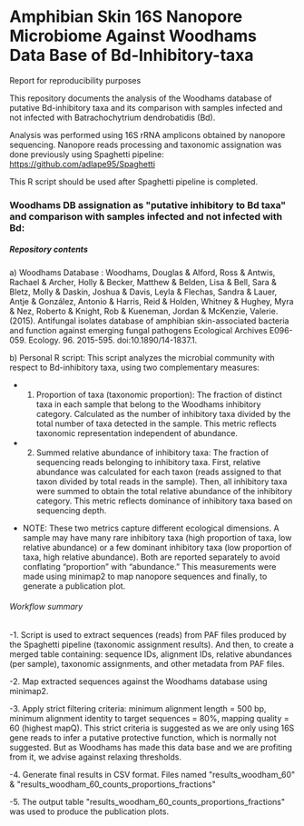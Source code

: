 # Amphibian Skin 16S Nanopore Microbiome Against Woodhams Data Base of Bd-Inhibitory-taxa
Report for reproducibility purposes

This repository documents the analysis of the Woodhams database of putative Bd-inhibitory taxa and its comparison with samples infected and not infected with Batrachochytrium dendrobatidis (Bd).

Analysis was performed using 16S rRNA amplicons obtained by nanopore sequencing. 
Nanopore reads processing and taxonomic assignation was done previously using Spaghetti pipeline: https://github.com/adlape95/Spaghetti 

This R script should be used after Spaghetti pipeline is completed.

### Woodhams DB assignation as "putative inhibitory to Bd taxa" and comparison with samples infected and not infected with Bd: 

##### Repository contents

a) Woodhams Database : Woodhams, Douglas & Alford, Ross & Antwis, Rachael & Archer, Holly & Becker, Matthew & Belden, Lisa & Bell, Sara & Bletz, Molly & Daskin, Joshua & Davis, Leyla & Flechas, Sandra & Lauer, Antje & González, Antonio & Harris, Reid & Holden, Whitney & Hughey, Myra & Nez, Roberto & Knight, Rob & Kueneman, Jordan & McKenzie, Valerie. (2015). Antifungal isolates database of amphibian skin-associated bacteria and function against emerging fungal pathogens Ecological Archives E096-059. Ecology. 96. 2015-595. doi:10.1890/14-1837.1.

b) Personal R script: This script analyzes the microbial community with respect to Bd-inhibitory taxa, using two complementary measures:

   - 1. Proportion of taxa (taxonomic proportion): The fraction of distinct taxa in each sample that belong to the Woodhams inhibitory category. Calculated as the number of inhibitory taxa divided by the total number of taxa detected in the sample. This metric reflects taxonomic representation independent of abundance.

   - 2. Summed relative abundance of inhibitory taxa: The fraction of sequencing reads belonging to inhibitory taxa. First, relative abundance was calculated for each taxon (reads assigned to that taxon divided by total reads in the sample). Then, all inhibitory taxa were summed to obtain the total relative abundance of the inhibitory category. This metric reflects dominance of inhibitory taxa based on sequencing depth.
    
   - NOTE: These two metrics capture different ecological dimensions. A sample may have many rare inhibitory taxa (high proportion of taxa, low relative abundance) or a few dominant inhibitory taxa (low proportion of taxa, high relative abundance). Both are reported separately to avoid conflating “proportion” with “abundance.” This measurements were made using minimap2 to map nanopore sequences and finally, to generate a publication plot.


###### Workflow summary

   -1. Script is used to extract sequences (reads) from PAF files produced by the Spaghetti pipeline (taxonomic assignment results). And then, to create a merged table containing: sequence IDs, alignment IDs, relative abundances (per sample), taxonomic assignments, and other metadata from PAF files.

   -2. Map extracted sequences against the Woodhams database using minimap2.

   -3. Apply strict filtering criteria: minimum alignment length = 500 bp, minimum alignment identity to target sequences = 80%, mapping quality = 60 (highest mapQ). This strict criteria is suggested as we are only using 16S gene reads to infer a putative protective function, which is normally not suggested. But as Woodhams has made this data base and we are profiting from it, we advise against relaxing thresholds.

   -4. Generate final results in CSV format. Files named "results_woodham_60" & "results_woodham_60_counts_proportions_fractions"

   -5. The output table "results_woodham_60_counts_proportions_fractions" was used to produce the publication plots.
